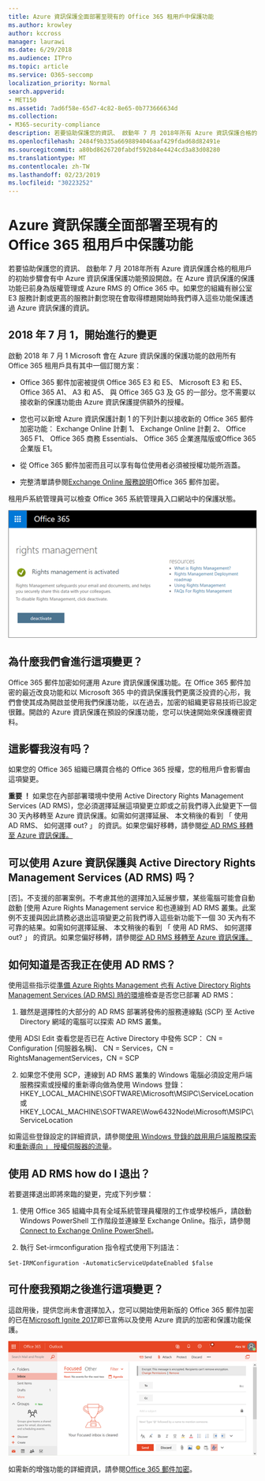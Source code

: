 ```yaml
---
title: Azure 資訊保護全面部署至現有的 Office 365 租用戶中保護功能
ms.author: krowley
author: kccross
manager: laurawi
ms.date: 6/29/2018
ms.audience: ITPro
ms.topic: article
ms.service: O365-seccomp
localization_priority: Normal
search.appverid:
- MET150
ms.assetid: 7ad6f58e-65d7-4c82-8e65-0b773666634d
ms.collection:
- M365-security-compliance
description: 若要協助保護您的資訊、 啟動年 7 月 2018年所有 Azure 資訊保護合格的租用戶的初始步驟會有中 Azure 資訊保護保護功能預設開啟。在 Azure 資訊保護的保護功能已前身為版權管理或 Azure RMS 的 Office 365 中。如果您的組織有辦公室 E3 服務計劃或更高的服務計劃您現在會取得標題開始時我們導入這些功能保護透過 Azure 資訊保護的資訊。
ms.openlocfilehash: 2484f9b335a6698894046aaf429fdad68d82491e
ms.sourcegitcommit: a80bd8626720fabdf592b84e4424cd3a83d08280
ms.translationtype: MT
ms.contentlocale: zh-TW
ms.lasthandoff: 02/23/2019
ms.locfileid: "30223252"
---
```

# <a name="protection-features-in-azure-information-protection-rolling-out-to-existing-office-365-tenants"></a>Azure 資訊保護全面部署至現有的 Office 365 租用戶中保護功能

若要協助保護您的資訊、 啟動年 7 月 2018年所有 Azure 資訊保護合格的租用戶的初始步驟會有中 Azure 資訊保護保護功能預設開啟。在 Azure 資訊保護的保護功能已前身為版權管理或 Azure RMS 的 Office 365 中。如果您的組織有辦公室 E3 服務計劃或更高的服務計劃您現在會取得標題開始時我們導入這些功能保護透過 Azure 資訊保護的資訊。
  
## <a name="changes-beginning-july-1-2018"></a>2018 年 7 月 1，開始進行的變更

啟動 2018 年 7 月 1 Microsoft 會在 Azure 資訊保護的保護功能的啟用所有 Office 365 租用戶具有其中一個訂閱方案：
  
- Office 365 郵件加密被提供 Office 365 E3 和 E5、 Microsoft E3 和 E5、 Office 365 A1、 A3 和 A5、 與 Office 365 G3 及 G5 的一部分。您不需要以接收新的保護功能由 Azure 資訊保護提供額外的授權。 
    
- 您也可以新增 Azure 資訊保護計劃 1 的下列計劃以接收新的 Office 365 郵件加密功能： Exchange Online 計劃 1、 Exchange Online 計劃 2、 Office 365 F1、 Office 365 商務 Essentials、 Office 365 企業進階版或Office 365 企業版 E1。
    
- 從 Office 365 郵件加密而且可以享有每位使用者必須被授權功能所涵蓋。
    
- 完整清單請參閱[Exchange Online 服務說明](https://technet.microsoft.com/library/exchange-online-service-description.aspx)Office 365 郵件加密。 
    
租用戶系統管理員可以檢查 Office 365 系統管理員入口網站中的保護狀態。 
  
![這個螢幕擷取畫面顯示 Office 365 中的權限管理已啟動。](media/303453c8-e4a5-4875-b49f-e80c3eb7b91e.png)
  
## <a name="why-are-we-making-this-change"></a>為什麼我們會進行這項變更？

Office 365 郵件加密如何運用 Azure 資訊保護保護功能。在 Office 365 郵件加密的最近改良功能和以 Microsoft 365 中的資訊保護我們更廣泛投資的心形，我們會使其成為開啟並使用我們保護功能，以在過去，加密的組織更容易技術已設定很難。開啟的 Azure 資訊保護在預設的保護功能，您可以快速開始來保護機密資料。
  
## <a name="does-this-impact-me"></a>這影響我沒有吗？

如果您的 Office 365 組織已購買合格的 Office 365 授權，您的租用戶會影響由這項變更。
  
 **重要 ！** 如果您在內部部署環境中使用 Active Directory Rights Management Services (AD RMS)，您必須選擇延展這項變更立即或之前我們導入此變更下一個 30 天內移轉至 Azure 資訊保護。如需如何選擇延展、 本文稍後的看到 「 使用 AD RMS、 如何選擇 out? 」 的資訊。如果您偏好移轉，請參閱[從 AD RMS 移轉至 Azure 資訊保護。](https://docs.microsoft.com/azure/information-protection/plan-design/migrate-from-ad-rms-to-azure-rms)
  
## <a name="can-i-use-azure-information-protection-with-active-directory-rights-management-services-ad-rms"></a>可以使用 Azure 資訊保護與 Active Directory Rights Management Services (AD RMS) 吗？

[否]。不支援的部署案例。不考慮其他的選擇加入延展步驟，某些電腦可能會自動啟動 [使用 Azure Rights Management service 和也連線到 AD RMS 叢集。此案例不支援與因此請務必退出這項變更之前我們導入這些新功能下一個 30 天內有不可靠的結果。如需如何選擇延展、 本文稍後的看到 「 使用 AD RMS、 如何選擇 out? 」 的資訊。如果您偏好移轉，請參閱[從 AD RMS 移轉至 Azure 資訊保護。](https://docs.microsoft.com/azure/information-protection/plan-design/migrate-from-ad-rms-to-azure-rms)
  
## <a name="how-do-i-know-if-im-using-ad-rms"></a>如何知道是否我正在使用 AD RMS？

使用這些指示從[準備 Azure Rights Management 也有 Active Directory Rights Management Services (AD RMS) 時的環境](https://docs.microsoft.com/azure/information-protection/deploy-use/prepare-environment-adrms)檢查是否您已部署 AD RMS： 
  
1. 雖然是選擇性的大部分的 AD RMS 部署將發佈的服務連線點 (SCP) 至 Active Directory 網域的電腦可以探索 AD RMS 叢集。 
  
使用 ADSI Edit 查看您是否已在 Active Directory 中發佈 SCP： CN = Configuration [伺服器名稱]、 CN = Services，CN = RightsManagementServices，CN = SCP
    
2. 如果您不使用 SCP，連線到 AD RMS 叢集的 Windows 電腦必須設定用戶端服務探索或授權的重新導向做為使用 Windows 登錄： HKEY_LOCAL_MACHINE\SOFTWARE\Microsoft\MSIPC\ServiceLocation 或 HKEY_LOCAL_MACHINE\SOFTWARE\Wow6432Node\Microsoft\MSIPC\ServiceLocation 
  
如需這些登錄設定的詳細資訊，請參閱[使用 Windows 登錄的啟用用戶端服務探索](https://docs.microsoft.com/azure/information-protection/rms-client/client-deployment-notes#enabling-client-side-service-discovery-by-using-the-windows-registry)和[重新導向 」 授權伺服器的流量](https://docs.microsoft.com/azure/information-protection/rms-client/client-deployment-notes#redirecting-licensing-server-traffic)。
    
## <a name="i-use-ad-rms-how-do-i-opt-out"></a>使用 AD RMS how do I 退出？

若要選擇退出即將來臨的變更，完成下列步驟：
  
1. 使用 Office 365 組織中具有全域系統管理員權限的工作或學校帳戶，請啟動 Windows PowerShell 工作階段並連線至 Exchange Online。指示，請參閱[Connect to Exchange Online PowerShell](https://docs.microsoft.com/powershell/exchange/exchange-online/connect-to-exchange-online-powershell/connect-to-exchange-online-powershell?view=exchange-ps)。
    
2. 執行 Set-irmconfiguration 指令程式使用下列語法：
    
  ```
  Set-IRMConfiguration -AutomaticServiceUpdateEnabled $false 
  ```

## <a name="what-can-i-expect-after-this-change-has-been-made"></a>可什麼我預期之後進行這項變更？

這啟用後，提供您尚未會選擇加入，您可以開始使用新版的 Office 365 郵件加密的已在[Microsoft Ignite 2017](https://techcommunity.microsoft.com/t5/Security-Privacy-and-Compliance/Email-Encryption-and-Rights-Protection/ba-p/110801)即已宣佈以及使用 Azure 資訊的加密和保護功能保護。 
  
![螢幕擷取畫面顯示 OME 保護網路上的 Outlook 中的郵件。](media/599ca9e7-c05a-429e-ae8d-359f1291a3d8.png)
  
如需新的增強功能的詳細資訊，請參閱[Office 365 郵件加密](ome.md)。
  

